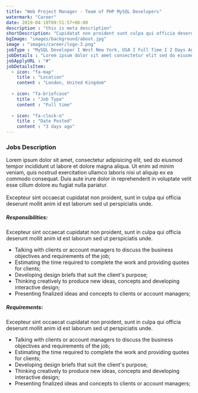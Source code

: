 ```yaml
---
title: "Web Project Manager - Team of PHP MySQL Developers"
watermark: "Career"
date: 2019-04-10T09:51:57+06:00
description : "this is meta description"
shortDescription: "Cupidatat non proident sunt culpa qui officia deserunt mollit <br> anim idest laborum sed ut perspiciatis."
bgImage: "images/background/about.jpg"
image : "images/career/logo-3.png"
jobType : "MySQL Developer I West New York, USA I Full Time I 2 Days Ago"
jobDetails : "Lorem ipsum dolor sit amet consectetur elit sed do eiusmod tempor"
jobApplyURL : "#"
jobDetailsItem:
  - icon: "fa-map"
    title : "Location"
    content : "London, United Kingdom"
    
  - icon: "fa-briefcase"
    title : "Job Type"
    content : "Full time"
    
  - icon: "fa-clock-o"
    title : "Date Posted"
    content : "3 days ago"
---
```



### Jobs Description

Lorem ipsum dolor sit amet, consectetur adipisicing elit, sed do eiusmod tempor incididunt ut
labore et dolore magna aliqua. Ut enim ad minim veniam, quis nostrud exercitation ullamco laboris nisi ut
aliquip ex ea commodo consequat. Duis aute irure dolor in reprehenderit in voluptate velit esse
cillum dolore eu fugiat nulla pariatur.
<br><br>
Excepteur sint occaecat cupidatat non proident, sunt in culpa qui officia deserunt mollit anim id est laborum
sed ut perspiciatis unde.


##### Responsibilities:

Excepteur sint occaecat cupidatat non proident, sunt in culpa qui officia deserunt mollit anim
id est laborum sed ut perspiciatis unde.

* Talking with clients or account managers to discuss the business objectives and requirements of the job;
* Estimating the time required to complete the work and providing quotes for clients;
* Developing design briefs that suit the client's purpose;
* Thinking creatively to produce new ideas, concepts and developing interactive design;
* Presenting finalized ideas and concepts to clients or account managers;


##### Requirements:

Excepteur sint occaecat cupidatat non proident, sunt in culpa qui officia deserunt mollit anim
id est laborum sed ut perspiciatis unde.

* Talking with clients or account managers to discuss the business objectives and requirements of the job;
* Estimating the time required to complete the work and providing quotes for clients;
* Developing design briefs that suit the client's purpose;
* Thinking creatively to produce new ideas, concepts and developing interactive design;
* Presenting finalized ideas and concepts to clients or account managers;
